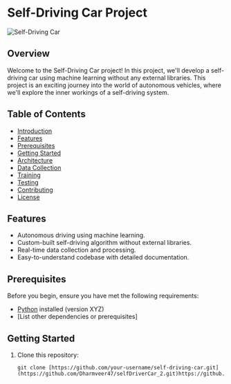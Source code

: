 # Self-Driving Car Project

![Self-Driving Car](self_driving_car_image.jpg)

## Overview

Welcome to the Self-Driving Car project! In this project, we'll develop a self-driving car using machine learning without any external libraries. This project is an exciting journey into the world of autonomous vehicles, where we'll explore the inner workings of a self-driving system.

## Table of Contents

- [Introduction](#self-driving-car-project)
- [Features](#features)
- [Prerequisites](#prerequisites)
- [Getting Started](#getting-started)
- [Architecture](#architecture)
- [Data Collection](#data-collection)
- [Training](#training)
- [Testing](#testing)
- [Contributing](#contributing)
- [License](#license)

## Features

- Autonomous driving using machine learning.
- Custom-built self-driving algorithm without external libraries.
- Real-time data collection and processing.
- Easy-to-understand codebase with detailed documentation.

## Prerequisites

Before you begin, ensure you have met the following requirements:

- [Python](https://www.python.org/) installed (version XYZ)
- [List other dependencies or prerequisites]

## Getting Started

1. Clone this repository:

   ```shell
   git clone [https://github.com/your-username/self-driving-car.git](https://github.com/Dharmveer47/selfDriverCar_2.git)https://github.com/Dharmveer47/selfDriverCar_2.git
